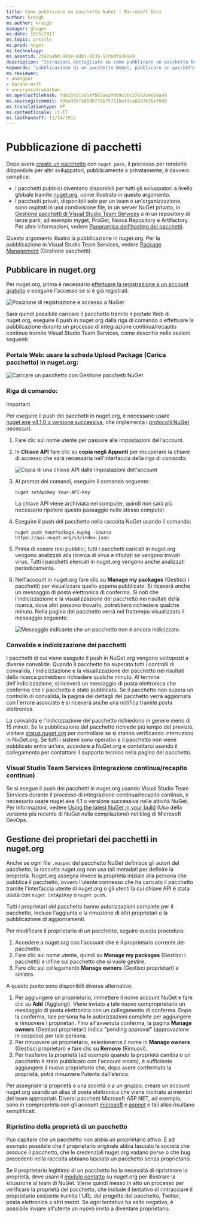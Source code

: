 ```yaml
---
title: Come pubblicare un pacchetto NuGet | Microsoft Docs
author: kraigb
ms.author: kraigb
manager: ghogen
ms.date: 10/5/2017
ms.topic: article
ms.prod: nuget
ms.technology: 
ms.assetid: 2342aabd-983e-4db1-9230-57c84fa36969
description: "Istruzioni dettagliate su come pubblicare un pacchetto NuGet in nuget.org o in feed privati e su come gestire la proprietà del pacchetto in nuget.org."
keywords: "pubblicazione di un pacchetto NuGet, pubblicare un pacchetto NuGet, proprietà del pacchetto NuGet, pubblicare in nuget.org, feed NuGet privati"
ms.reviewer:
- anangaur
- karann-msft
- unniravindranathan
ms.openlocfilehash: fab25931165afb65aa3fd09c5bc37492ce814a49
ms.sourcegitcommit: d0ba99bfe019b779b75731bafdca8a37e35ef0d9
ms.translationtype: HT
ms.contentlocale: it-IT
ms.lasthandoff: 12/14/2017
---
```

# <a name="publishing-packages"></a>Pubblicazione di pacchetti

Dopo avere [creato un pacchetto](../create-packages/creating-a-package.md) con `nuget pack`, il processo per renderlo disponibile per altri sviluppatori, pubblicamente o privatamente, è davvero semplice:

- I pacchetti pubblici diventano disponibili per tutti gli sviluppatori a livello globale tramite [nuget.org](https://www.nuget.org/packages/manage/upload), come illustrato in questo argomento.
- I pacchetti privati, disponibili solo per un team o un'organizzazione, sono ospitati in una condivisione file, in un server NuGet privato, in [Gestione pacchetti di Visual Studio Team Services](https://www.visualstudio.com/docs/package/nuget/publish) o in un repository di terze parti, ad esempio myget, ProGet, Nexus Repository e Artifactory. Per altre informazioni, vedere [Panoramica dell'hosting dei pacchetti](../hosting-packages/overview.md).

Questo argomento illustra la pubblicazione in nuget.org. Per la pubblicazione in Visual Studio Team Services, vedere [Package Management](https://www.visualstudio.com/docs/package/nuget/publish) (Gestione pacchetti).

## <a name="publish-to-nugetorg"></a>Pubblicare in nuget.org

Per nuget.org, prima è necessario [effettuare la registrazione a un account gratuito](https://www.nuget.org/users/account/LogOn?returnUrl=%2F) o eseguire l'accesso se si è già registrati:

![Posizione di registrazione e accesso a NuGet](media/publish_NuGetSignIn.png)

Sarà quindi possibile caricare il pacchetto tramite il portale Web di nuget.org, eseguire il push in nuget.org dalla riga di comando o effettuare la pubblicazione durante un processo di integrazione continua/recapito continuo tramite Visual Studio Team Services, come descritto nelle sezioni seguenti.

### <a name="web-portal-use-the-upload-package-tab-on-nugetorg"></a>Portale Web: usare la scheda Upload Package (Carica pacchetto) in nuget.org:

![Caricare un pacchetto con Gestione pacchetti NuGet](media/publish_UploadYourPackage.PNG)

### <a name="command-line"></a>Riga di comando:
> [!Important]
> Per eseguire il push dei pacchetti in nuget.org, è necessario usare [nuget.exe v4.1.0 o versione successiva](https://www.nuget.org/downloads), che implementa i [protocolli NuGet](../api/nuget-protocols.md) necessari.

1. Fare clic sul nome utente per passare alle impostazioni dell'account.
2. In **Chiave API** fare clic su **copia negli Appunti** per recuperare la chiave di accesso che sarà necessaria nell'interfaccia della riga di comando:

    ![Copia di una chiave API dalle impostazioni dell'account](media/publish_APIKey.png)

3. Al prompt dei comandi, eseguire il comando seguente:

    ```
    nuget setApiKey Your-API-Key
    ```

    La chiave API viene archiviata nel computer, quindi non sarà più necessario ripetere questo passaggio nello stesso computer.

4. Eseguire il push del pacchetto nella raccolta NuGet usando il comando:

    ```
    nuget push YourPackage.nupkg -Source https://api.nuget.org/v3/index.json
    ```

5. Prima di essere resi pubblici, tutti i pacchetti caricati in nuget.org vengono analizzati alla ricerca di virus e rifiutati se vengono trovati virus. Tutti i pacchetti elencati in nuget.org vengono anche analizzati periodicamente.

6. Nell'account in nuget.org fare clic su **Manage my packages** (Gestisci i pacchetti) per visualizzare quello appena pubblicato. Si riceverà anche un messaggio di posta elettronica di conferma. Si noti che l'indicizzazione e la visualizzazione del pacchetto nei risultati della ricerca, dove altri possono trovarlo, potrebbero richiedere qualche minuto. Nella pagina del pacchetto verrà nel frattempo visualizzato il messaggio seguente:

    ![Messaggio indicante che un pacchetto non è ancora indicizzato](media/publish_NotYetIndexed.png)

### <a name="package-validation-and-indexing"></a>Convalida e indicizzazione dei pacchetti

I pacchetti di cui viene eseguito il push in NuGet.org vengono sottoposti a diverse convalide. Quando il pacchetto ha superato tutti i controlli di convalida, l'indicizzazione e la visualizzazione del pacchetto nei risultati della ricerca potrebbero richiedere qualche minuto. Al termine dell'indicizzazione, si riceverà un messaggio di posta elettronica che conferma che il pacchetto è stato pubblicato. Se il pacchetto non supera un controllo di convalida, la pagina dei dettagli del pacchetto verrà aggiornata con l'errore associato e si riceverà anche una notifica tramite posta elettronica.

La convalida e l'indicizzazione del pacchetto richiedono in genere meno di 15 minuti. Se la pubblicazione del pacchetto richiede più tempo del previsto, visitare [status.nuget.org](https://status.nuget.org/) per controllare se si stanno verificando interruzioni in NuGet.org. Se tutti i sistemi sono operativi e il pacchetto non viene pubblicato entro un'ora, accedere a NuGet.org e contattarci usando il collegamento per contattare il supporto tecnico nella pagina del pacchetto.

### <a name="visual-studio-team-services-cicd"></a>Visual Studio Team Services (integrazione continua/recapito continuo)

Se si esegue il push dei pacchetti in nuget.org usando Visual Studio Team Services durante il processo di integrazione continua/recapito continuo, è necessario usare nuget.exe 4.1 o versione successiva nelle attività NuGet. Per informazioni, vedere [Using the latest NuGet in your build](https://blogs.msdn.microsoft.com/devops/2017/09/29/using-the-latest-nuget-in-your-build/) (Uso della versione più recente di NuGet nella compilazione) nel blog di Microsoft DevOps.

## <a name="managing-package-owners-on-nugetorg"></a>Gestione dei proprietari dei pacchetti in nuget.org

Anche se ogni file `.nuspec` del pacchetto NuGet definisce gli autori del pacchetto, la raccolta nuget.org non usa tali metadati per definire la proprietà. Nuget.org assegna invece la proprietà iniziale alla persona che pubblica il pacchetto, ovvero l'utente connesso che ha caricato il pacchetto tramite l'interfaccia utente di nuget.org o gli utenti la cui chiave API è stata usata con `nuget SetApiKey` o `nuget push`.

Tutti i proprietari del pacchetto hanno autorizzazioni complete per il pacchetto, incluse l'aggiunta e la rimozione di altri proprietari e la pubblicazione di aggiornamenti.

Per modificare il proprietario di un pacchetto, seguire questa procedura:

1. Accedere a nuget.org con l'account che è il proprietario corrente del pacchetto.
1. Fare clic sul nome utente, quindi su **Manage my packages** (Gestisci i pacchetti) e infine sul pacchetto che si vuole gestire.
1. Fare clic sul collegamento **Manage owners** (Gestisci proprietari) a sinistra.

A questo punto sono disponibili diverse alternative:

1. Per aggiungere un proprietario, immettere il nome account NuGet e fare clic su **Add** (Aggiungi). Viene inviato a tale nuovo comproprietario un messaggio di posta elettronica con un collegamento di conferma. Dopo la conferma, tale persona ha le autorizzazioni complete per aggiungere e rimuovere i proprietari. Fino all'avvenuta conferma, la pagina **Manage owners** (Gestisci proprietari) indica "pending approval" (approvazione in sospeso) per tale persona.
1. Per rimuovere un proprietario, selezionarne il nome in **Manage owners** (Gestisci proprietari) e fare clic su **Remove** (Rimuovi).
1. Per trasferire la proprietà (ad esempio quando la proprietà cambia o un pacchetto è stato pubblicato con l'account errato), è sufficiente aggiungere il nuovo proprietario che, dopo avere confermato la proprietà, potrà rimuovere l'utente dall'elenco.

Per assegnare la proprietà a una società o a un gruppo, creare un account nuget.org usando un alias di posta elettronica che viene inoltrato ai membri del team appropriati. Diversi pacchetti Microsoft ASP.NET, ad esempio, sono in comproprietà con gli account [microsoft](http://nuget.org/profiles/microsoft) e [aspnet](http://nuget.org/profiles/aspnet) e tali alias risultano semplificati.

### <a name="recovering-package-ownership"></a>Ripristino della proprietà di un pacchetto

Può capitare che un pacchetto non abbia un proprietario attivo. È ad esempio possibile che il proprietario originale abbia lasciato la società che produce il pacchetto, che le credenziali nuget.org vadano perse o che bug precedenti nella raccolta abbiano lasciato un pacchetto senza proprietario.

Se il proprietario legittimo di un pacchetto ha la necessità di ripristinare la proprietà, deve usare il [modulo contatto](https://www.nuget.org/policies/Contact) su nuget.org per illustrare la situazione al team di NuGet. Viene quindi messo in atto un processo per verificare la proprietà del pacchetto, che include il tentativo di rintracciare il proprietario esistente tramite l'URL del progetto del pacchetto, Twitter, posta elettronica o altri mezzi. Se ogni tentativo ha esito negativo, è possibile inviare all'utente un nuovo invito a diventare proprietario.
